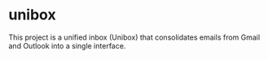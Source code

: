 # unibox
This project is a unified inbox (Unibox) that consolidates emails from Gmail and Outlook into a single interface.
